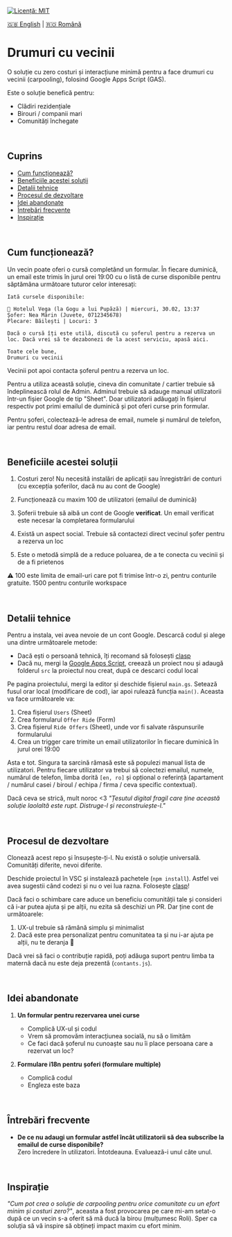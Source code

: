 [![Licență: MIT](https://img.shields.io/badge/License-MIT-yellow.svg)](https://opensource.org/licenses/MIT) 

[:uk: English](./README.md) | [:romania: Română](./README.ro.md)

# Drumuri cu vecinii

O soluție cu zero costuri și interacțiune minimă pentru a face drumuri cu vecinii (carpooling), folosind Google Apps Script (GAS).

Este o soluție benefică pentru:
* Clădiri rezidențiale
* Birouri / companii mari
* Comunități închegate

<br/>

## Cuprins

* [Cum funcționează?](#cum-funcționează)
* [Beneficiile acestei soluții](#beneficiile-acestei-soluții)
* [Detalii tehnice](#detalii-tehnice)
* [Procesul de dezvoltare](#procesul-de-dezvoltare)
* [Idei abandonate](#idei-abandonate)
* [Întrebări frecvente](#întrebări-frecvente)
* [Inspirație](#inspirație)

<br/>

## Cum funcționează?

Un vecin poate oferi o cursă completând un formular. În fiecare duminică, un email este trimis în jurul orei 19:00 cu o listă de curse disponibile pentru săptămâna următoare tuturor celor interesați:

```
Iată cursele disponibile:

🚗 Hotelul Vega (la Gogu a lui Pupăză) | miercuri, 30.02, 13:37
Șofer: Nea Mărin (Juvete, 0712345678)
Plecare: Băilești | Locuri: 3

Dacă o cursă îți este utilă, discută cu șoferul pentru a rezerva un loc. Dacă vrei să te dezabonezi de la acest serviciu, apasă aici.

Toate cele bune,
Drumuri cu vecinii
```

Vecinii pot apoi contacta șoferul pentru a rezerva un loc.

Pentru a utiliza această soluție, cineva din comunitate / cartier trebuie să îndeplinească rolul de Admin. Adminul trebuie să adauge manual utilizatorii într-un fișier Google de tip "Sheet". Doar utilizatorii adăugați în fișierul respectiv pot primi emailul de duminică și pot oferi curse prin formular.

Pentru șoferi, colectează-le adresa de email, numele și numărul de telefon, iar pentru restul doar adresa de email.

<br/>

## Beneficiile acestei soluții

1. Costuri zero! Nu necesită instalări de aplicații sau înregistrări de conturi (cu excepția șoferilor, dacă nu au cont de Google)

2. Funcționează cu maxim 100 de utilizatori (emailul de duminică)

3. Șoferii trebuie să aibă un cont de Google **verificat**. Un email verificat este necesar la completarea formularului

4. Există un aspect social. Trebuie să contactezi direct vecinul șofer pentru a rezerva un loc

5. Este o metodă simplă de a reduce poluarea, de a te conecta cu vecinii și de a fi prietenos

:warning: 100 este limita de email-uri care pot fi trimise într-o zi, pentru conturile gratuite. 1500 pentru conturile workspace

<br/>

## Detalii tehnice

Pentru a instala, vei avea nevoie de un cont Google. Descarcă codul și alege una dintre următoarele metode:
* Dacă ești o persoană tehnică, îți recomand să folosești [clasp](https://github.com/google/clasp)
* Dacă nu, mergi la [Google Apps Script](https://script.google.com/home), creează un proiect nou și adaugă folderul `src` la proiectul nou creat, după ce descarci codul local

Pe pagina proiectului, mergi la editor și deschide fișierul `main.gs`. Setează fusul orar local (modificare de cod), iar apoi rulează funcția `main()`. Aceasta va face următoarele va:
1. Crea fișierul `Users` (Sheet)
2. Crea formularul `Offer Ride` (Form)
3. Crea fișierul `Ride Offers` (Sheet), unde vor fi salvate răspunsurile formularului
4. Crea un trigger care trimite un email utilizatorilor în fiecare duminică în jurul orei 19:00

Asta e tot. Singura ta sarcină rămasă este să populezi manual lista de utilizatori. Pentru fiecare utilizator va trebui să colectezi emailul, numele, numărul de telefon, limba dorită `[en, ro]` și opțional o referință (apartament / numărul casei / biroul / echipa / firma / ceva specific contextual).

Dacă ceva se strică, mult noroc <3 *"Țesutul digital fragil care ține această soluție laolaltă este rupt. Distruge-l și reconstruiește-l."* 

<br/>

## Procesul de dezvoltare

Clonează acest repo și însușește-ți-l. Nu există o soluție universală. Comunități diferite, nevoi diferite.

Deschide proiectul în VSC și instalează pachetele (`npm install`). Astfel vei avea sugestii când codezi și nu o vei lua razna. Folosește [clasp](https://github.com/google/clasp)!

Dacă faci o schimbare care aduce un beneficiu comunității tale și consideri că i-ar putea ajuta și pe alții, nu ezita să deschizi un PR. Dar ține cont de următoarele:
1. UX-ul trebuie să rămână simplu și minimalist
2. Dacă este prea personalizat pentru comunitatea ta și nu i-ar ajuta pe alții, nu te deranja :shrug:

Dacă vrei să faci o contribuție rapidă, poți adăuga suport pentru limba ta maternă dacă nu este deja prezentă (`contants.js`).

<br/>

## Idei abandonate

1. **Un formular pentru rezervarea unei curse**
   * Complică UX-ul și codul
   * Vrem să promovăm interacțiunea socială, nu să o limităm
   * Ce faci dacă șoferul nu cunoaște sau nu îi place persoana care a rezervat un loc?

2. **Formulare i18n pentru șoferi (formulare multiple)**
   * Complică codul
   * Engleza este baza

<br/>

## Întrebări frecvente

* **De ce nu adaugi un formular astfel încât utilizatorii să dea subscribe la emailul de curse disponibile?** <br/>
   Zero încredere în utilizatori. Întotdeauna. Evaluează-i unul câte unul.

<br/>

## Inspirație

*"Cum pot crea o soluție de carpooling pentru orice comunitate cu un efort minim și costuri zero?"*, aceasta a fost provocarea pe care mi-am setat-o după ce un vecin s-a oferit să mă ducă la birou (mulțumesc Roli). Sper ca soluția să vă inspire să obțineți impact maxim cu efort minim.
